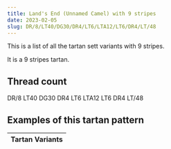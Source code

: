 ```yaml
---
title: Land's End (Unnamed Camel) with 9 stripes
date: 2023-02-05
slug: DR/8/LT40/DG30/DR4/LT6/LTA12/LT6/DR4/LT/48
---
```

This is a list of all the tartan sett variants with 9 stripes.

It is a 9 stripes tartan.


## Thread count
DR/8 LT40 DG30 DR4 LT6 LTA12 LT6 DR4 LT/48

## Examples of this tartan pattern

| Tartan Variants |
|---------------|

